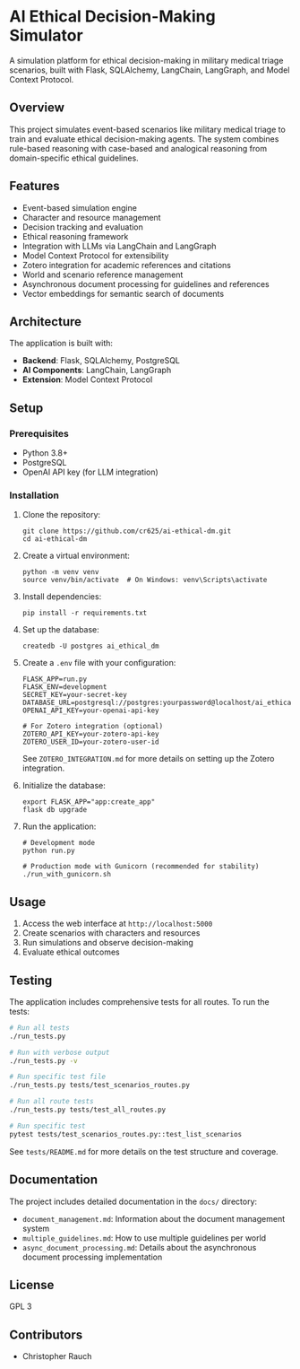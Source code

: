 # AI Ethical Decision-Making Simulator

A simulation platform for ethical decision-making in military medical triage scenarios, built with Flask, SQLAlchemy, LangChain, LangGraph, and Model Context Protocol.

## Overview

This project simulates event-based scenarios like military medical triage to train and evaluate ethical decision-making agents. The system combines rule-based reasoning with case-based and analogical reasoning from domain-specific ethical guidelines.

## Features

- Event-based simulation engine
- Character and resource management
- Decision tracking and evaluation
- Ethical reasoning framework
- Integration with LLMs via LangChain and LangGraph
- Model Context Protocol for extensibility
- Zotero integration for academic references and citations
- World and scenario reference management
- Asynchronous document processing for guidelines and references
- Vector embeddings for semantic search of documents

## Architecture

The application is built with:

- **Backend**: Flask, SQLAlchemy, PostgreSQL
- **AI Components**: LangChain, LangGraph
- **Extension**: Model Context Protocol

## Setup

### Prerequisites

- Python 3.8+
- PostgreSQL
- OpenAI API key (for LLM integration)

### Installation

1. Clone the repository:
   ```
   git clone https://github.com/cr625/ai-ethical-dm.git
   cd ai-ethical-dm
   ```

2. Create a virtual environment:
   ```
   python -m venv venv
   source venv/bin/activate  # On Windows: venv\Scripts\activate
   ```

3. Install dependencies:
   ```
   pip install -r requirements.txt
   ```

4. Set up the database:
   ```
   createdb -U postgres ai_ethical_dm
   ```

5. Create a `.env` file with your configuration:
   ```
   FLASK_APP=run.py
   FLASK_ENV=development
   SECRET_KEY=your-secret-key
   DATABASE_URL=postgresql://postgres:yourpassword@localhost/ai_ethical_dm
   OPENAI_API_KEY=your-openai-api-key
   
   # For Zotero integration (optional)
   ZOTERO_API_KEY=your-zotero-api-key
   ZOTERO_USER_ID=your-zotero-user-id
   ```
   
   See `ZOTERO_INTEGRATION.md` for more details on setting up the Zotero integration.

6. Initialize the database:
   ```
   export FLASK_APP="app:create_app"
   flask db upgrade
   ```

7. Run the application:
   ```
   # Development mode
   python run.py
   
   # Production mode with Gunicorn (recommended for stability)
   ./run_with_gunicorn.sh
   ```

## Usage

1. Access the web interface at `http://localhost:5000`
2. Create scenarios with characters and resources
3. Run simulations and observe decision-making
4. Evaluate ethical outcomes

## Testing

The application includes comprehensive tests for all routes. To run the tests:

```bash
# Run all tests
./run_tests.py

# Run with verbose output
./run_tests.py -v

# Run specific test file
./run_tests.py tests/test_scenarios_routes.py

# Run all route tests
./run_tests.py tests/test_all_routes.py

# Run specific test
pytest tests/test_scenarios_routes.py::test_list_scenarios
```

See `tests/README.md` for more details on the test structure and coverage.

## Documentation

The project includes detailed documentation in the `docs/` directory:

- `document_management.md`: Information about the document management system
- `multiple_guidelines.md`: How to use multiple guidelines per world
- `async_document_processing.md`: Details about the asynchronous document processing implementation

## License

GPL 3

## Contributors

- Christopher Rauch
